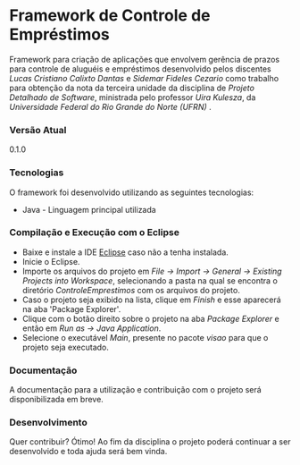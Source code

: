 # Framework de Controle de Empréstimos
Framework para criação de aplicações que envolvem gerência de prazos para controle de aluguéis e empréstimos desenvolvido pelos discentes *Lucas Cristiano Calixto Dantas* e *Sidemar Fideles Cezario* como trabalho para obtenção da nota da terceira unidade da disciplina de *Projeto Detalhado de Software*, ministrada pelo professor *Uira Kulesza*, da *Universidade Federal do Rio Grande do Norte (UFRN)* .

### Versão Atual
0.1.0

### Tecnologias
O framework foi desenvolvido utilizando as seguintes tecnologias:
* Java - Linguagem principal utilizada

### Compilação e Execução com o Eclipse
* Baixe e instale a IDE [Eclipse](https://www.eclipse.org/downloads/) caso não a tenha instalada.
* Inicie o Eclipse.
* Importe os arquivos do projeto em *File -> Import -> General -> Existing Projects into Workspace*, selecionando a pasta na qual se encontra o diretório *ControleEmprestimos* com os arquivos do projeto.
* Caso o projeto seja exibido na lista, clique em *Finish* e esse aparecerá na aba 'Package Explorer'.
* Clique com o botão direito sobre o projeto na aba *Package Explorer* e então em *Run as -> Java Application*.
* Selecione o executável *Main*, presente no pacote *visao* para que o projeto seja executado.

### Documentação

A documentação para a utilização e contribuição com o projeto será disponibilizada em breve.

### Desenvolvimento
Quer contribuir? Ótimo! Ao fim da disciplina o projeto poderá continuar a ser desenvolvido e toda ajuda será bem vinda.